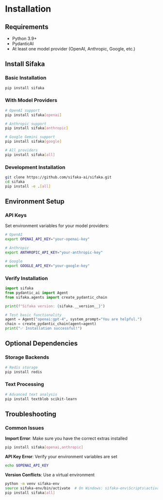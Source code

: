 # Installation

## Requirements

- Python 3.9+
- PydanticAI
- At least one model provider (OpenAI, Anthropic, Google, etc.)

## Install Sifaka

### Basic Installation
```bash
pip install sifaka
```

### With Model Providers
```bash
# OpenAI support
pip install sifaka[openai]

# Anthropic support
pip install sifaka[anthropic]

# Google Gemini support
pip install sifaka[google]

# All providers
pip install sifaka[all]
```

### Development Installation
```bash
git clone https://github.com/sifaka-ai/sifaka.git
cd sifaka
pip install -e .[all]
```

## Environment Setup

### API Keys
Set environment variables for your model providers:

```bash
# OpenAI
export OPENAI_API_KEY="your-openai-key"

# Anthropic
export ANTHROPIC_API_KEY="your-anthropic-key"

# Google
export GOOGLE_API_KEY="your-google-key"
```

### Verify Installation
```python
import sifaka
from pydantic_ai import Agent
from sifaka.agents import create_pydantic_chain

print(f"Sifaka version: {sifaka.__version__}")

# Test basic functionality
agent = Agent("openai:gpt-4", system_prompt="You are helpful.")
chain = create_pydantic_chain(agent=agent)
print("✅ Installation successful!")
```

## Optional Dependencies

### Storage Backends
```bash
# Redis storage
pip install redis
```

### Text Processing
```bash
# Advanced text analysis
pip install textblob scikit-learn
```

## Troubleshooting

### Common Issues

**Import Error**: Make sure you have the correct extras installed
```bash
pip install sifaka[openai,anthropic]
```

**API Key Error**: Verify your environment variables are set
```bash
echo $OPENAI_API_KEY
```

**Version Conflicts**: Use a virtual environment
```bash
python -m venv sifaka-env
source sifaka-env/bin/activate  # On Windows: sifaka-env\Scripts\activate
pip install sifaka[all]
```
